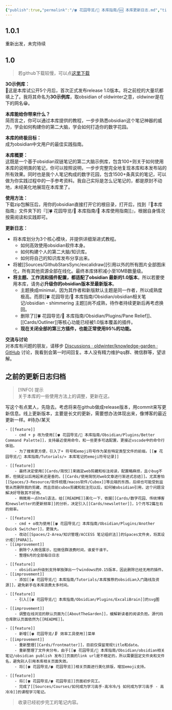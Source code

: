 ```yaml
---
{"publish":true,"permalink":"/🍀 花园导览/🧰 本库指南/🆕 本库更新日志.md","title":"🆕 本库更新日志","created":"2022-07-01","modified":"2025-07-09","tags":["todo/某天"],"cssclasses":""}
---
```



## 1.0.1

重新出发，未完待续

## 1.0

> 若github下载较慢，可以点[这里下载](https://img.oldwinter.top/3O-example-1.0.zip)

**3O示例库：**  
🎉这是本库试公开5个月后，首次正式发布release 1.0版本。将之前挖的大量坑都填上了。我将其命名为**3O示例库**，取obsidian of oldwinter之意，oldwiner是在下的网名😁。

**本库能给你带来什么？**  
简而言之，你可以通过本库提供的教程，一步步熟悉obsidian这个笔记神器的威力，学会如何构建你的第二大脑，学会如何打造你的数字花园。

**本库的终极目标：**  
成为obsidian中文用户的最佳实践指南。

**本库概要：**  
这既是一个基于obsidian双链笔记的第二大脑示例库，包含100+则关于如何使用本库的说明类的笔记，你可以按照说明，一步步完整完全地复现本库和本发布站的所有效果。同时也是我个人笔记构成的数字花园，包含1500+条真实的笔记，可以做为你实践过程中的一手参考资料。我自己实际是怎么记笔记的，都是原封不动地，未经美化地展现在本库里了。

**使用方法：**  
下载zip包解压后，用你的obsidian直接打开它的根目录，打开后，找到『🧰本库指南』文件夹下的『[[🍀 花园导览/🧰 本库指南/🧰 本库使用指南]]』，根据自身情况按需阅读和实践即可。

**更新日志：**

- 将本库划分为3个核心模块，并提供详细渐进式教程。
	- 如何高效使用obsidian软件本身。
	- 如何构建个人的第二大脑/知识库。
	- 如何将自己的知识库发布分享出来。
- 将被[[Sources/GithubStarsSync/excalidraw]]引用以外的所有图片全部图床化，所有其他资源全部在线化。最终本库体积减小至10MB数量级。
- **将主题、工作流和插件配置，都适配了obsidian 最新的1.0版本**。所以若要使用本库，请务必**升级你的obsidian版本至最新版本**。
	- 主题换成minimal，因为其作者和新版默认主题是同一作者，所以成熟度极高。而原[[🍀 花园导览/🧰 本库指南/Obsidian/obsidian相关笔记/obsidian - shimmering 主题]]尚不成熟，待作者持续更新后再考虑换回。
	- 删除了[[🍀 花园导览/🧰 本库指南/Obsidian/Plugins/Pane Relief]]、[[Cards/Outliner]]等核心功能已经被1.0版本覆盖的插件。
	- **现在关闭全部的第三方插件，也能正常使用95%的功能。**

**交流与讨论**  
对本库有问题的朋友，请移步 [Discussions · oldwinter/knowledge-garden · GitHub](https://github.com/oldwinter/knowledge-garden/discussions) 讨论，我看到会第一时间回复。本人没有精力维护qq群、微信群等，望谅解。

## 之前的更新日志归档

> [!INFO] 提示  
> 关于本库的一些使用方法上的调整，更新在这。

写这个有点累人，先隐去。考虑将来在github做成release版本，用commit来写更新信息。线上更新版本，主要是长文的更新，需要想办法体现出来，像博客的最近更新一样。#待办/某天

	- [[feature]]
		- cmd + p 改为使用[[🍀 花园导览/🧰 本库指南/Obsidian/Plugins/Better Command Palette]]，支持最近使用命令，和一些更多可选配置，更接近vscode中的命令行体验。
		- 为了搜索更方便，引入了+ 符号和emoji符号作为某些特定类型文件的前缀。[[🍀 花园导览/🧰 本库指南/Tutorials/» 本库笔记的emoji符号记录]]

	- [[feature]]
		- 最终决定使用[[Cards/简悦]]来搞定web剪藏和标注阅读，配置略麻烦，且小bug不断，但搞定以后用起来还是香的。[[Cards/使用简悦对web文章进行渐进式总结]]。尤其害怕[[Spaces/3-Resource/软件梳理/macos软件/Cubox]]等云端的东西，后续也可能受到监管从而删除我的剪藏，而且目前cubox剪藏和批注完以后，如何被obsidian引用，这个问题没解决好导致其不好用。
		- 稍微用一点html语法，给[[README]]美化一下，依据[[Cards/数字花园、传统博客和newsletter的更新频率]]的分析，决定引入[[Cards/newsletter]]，1个月写2篇左右的频率。

	- [[feature]]
		- cmd + o改为使用[[🍀 花园导览/🧰 本库指南/Obsidian/Plugins/Another Quick Switcher]]，更强大。
		- 改动[[Spaces/2-Area/知识管理/ACCESS 笔记组织法]]的Spaces文件夹，将其设计成[[PARA]]。
	- [[improvement]]
		- 删除个人微信展示，拉微信群浪费时间，谁爱干谁干。
		- 整理6月的全部每日日志

	- [[feature]]
		- obsidian升级到支持单独弹出一个windows的0.15版本，因此删除已经无用的插件。
	- [[improvement]]
		- 添加[[🍀 花园导览/🧰 本库指南/Tutorials/本库推荐的obsidian入门路线及资源]]，避免新手在本库浪费太多时间。

	- [[feature]]
		- 引入[[🍀 花园导览/🧰 本库指南/Obsidian/Plugins/ExcaliBrain]]的svg图

	- [[improvement]]
		- 调整在线浏览的默认页面为[[AboutTheGarden]]，缓解新读者的阅读负担。源代码仓库默认页面依然为[[README]]。

	- [[feature]]
		- 新增[[🍀 花园导览/🗜 效率工具使用]]菜单
	- [[improvement]]
		- 重新整理[[Cards/frontmatter]]，目前仅保留常规title和date。
		- 重新整理了文件夹分布，由于[[🍀 花园导览/🧰 本库指南/Obsidian/obsidian相关笔记/obsidian publish 发布]]页面的link url是不稳定的，所以需要固定文件夹和文件名，避免别人引用本库相关页面失效。
		- 将[[🍀 花园导览/🍀 花园导览]]相关页面进行美化排版，增加emoji支持。

	- [[feature]]
		- 将[[🍀 花园导览/🍀 花园导览]]页面初步完工。
		- 完成了[[Sources/Courses/如何成为学习高手-高冷冷/§ 如何成为学习高手 - 高冷冷]]的课程学习笔记。

> 收录已经初步完工的笔记内容。
